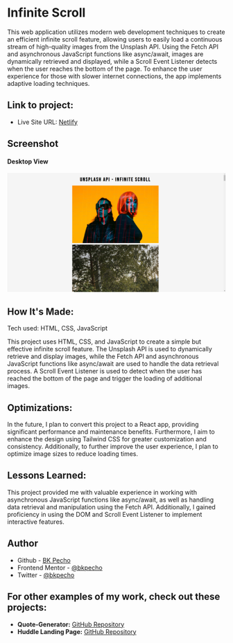 # Infinite Scroll

This web application utilizes modern web development techniques to create an efficient infinite scroll feature, allowing users to easily load a continuous stream of high-quality images from the Unsplash API. Using the Fetch API and asynchronous JavaScript functions like async/await, images are dynamically retrieved and displayed, while a Scroll Event Listener detects when the user reaches the bottom of the page. To enhance the user experience for those with slower internet connections, the app implements adaptive loading techniques.

## Link to project:

- Live Site URL: [Netlify](https://bk-infinite-scroll.netlify.app/)

<!-- Screenshot of the quote generator -->

## Screenshot

#### Desktop View

![](/src/images/desktop-view.png)

## How It's Made:

Tech used: HTML, CSS, JavaScript

This project uses HTML, CSS, and JavaScript to create a simple but effective infinite scroll feature. The Unsplash API is used to dynamically retrieve and display images, while the Fetch API and asynchronous JavaScript functions like async/await are used to handle the data retrieval process. A Scroll Event Listener is used to detect when the user has reached the bottom of the page and trigger the loading of additional images.

## Optimizations:

In the future, I plan to convert this project to a React app, providing significant performance and maintenance benefits. Furthermore, I aim to enhance the design using Tailwind CSS for greater customization and consistency. Additionally, to further improve the user experience, I plan to optimize image sizes to reduce loading times.

## Lessons Learned:

This project provided me with valuable experience in working with asynchronous JavaScript functions like async/await, as well as handling data retrieval and manipulation using the Fetch API. Additionally, I gained proficiency in using the DOM and Scroll Event Listener to implement interactive features.

## Author

- Github - [BK Pecho](https://www.github.com/bkpecho)
- Frontend Mentor - [@bkpecho](https://www.frontendmentor.io/profile/bkpecho)
- Twitter - [@bkpecho](https://www.twitter.com/bkpecho)

## For other examples of my work, check out these projects:

- **Quote-Generator:** [GitHub Repository](https://github.com/bkpecho/quote-generator)
- **Huddle Landing Page:** [GitHub Repository](https://github.com/bkpecho/huddle-landing-page)
